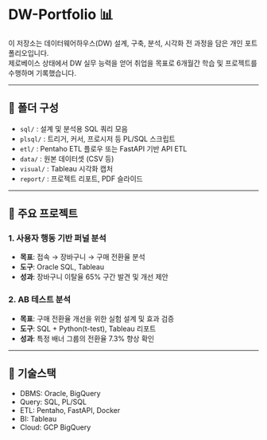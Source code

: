 # DW-Portfolio 📊

이 저장소는 데이터웨어하우스(DW) 설계, 구축, 분석, 시각화 전 과정을 담은 개인 포트폴리오입니다.  
제로베이스 상태에서 DW 실무 능력을 얻어 취업을 목표로 6개월간 학습 및 프로젝트를 수행하며 기록했습니다.

---

## 🧱 폴더 구성

- `sql/` : 설계 및 분석용 SQL 쿼리 모음
- `plsql/` : 트리거, 커서, 프로시저 등 PL/SQL 스크립트
- `etl/` : Pentaho ETL 플로우 또는 FastAPI 기반 API ETL
- `data/` : 원본 데이터셋 (CSV 등)
- `visual/` : Tableau 시각화 캡처
- `report/` : 프로젝트 리포트, PDF 슬라이드

---

## 📌 주요 프로젝트

### 1. 사용자 행동 기반 퍼널 분석
- **목표**: 접속 → 장바구니 → 구매 전환율 분석
- **도구**: Oracle SQL, Tableau
- **성과**: 장바구니 이탈율 65% 구간 발견 및 개선 제안

### 2. AB 테스트 분석
- **목표**: 구매 전환율 개선을 위한 실험 설계 및 효과 검증
- **도구**: SQL + Python(t-test), Tableau 리포트
- **성과**: 특정 배너 그룹의 전환율 7.3% 향상 확인

---

## 📌 기술스택

- DBMS: Oracle, BigQuery
- Query: SQL, PL/SQL
- ETL: Pentaho, FastAPI, Docker
- BI: Tableau
- Cloud: GCP BigQuery
